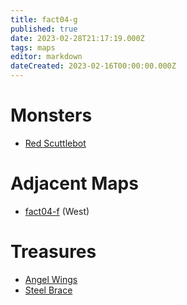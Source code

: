```yaml
---
title: fact04-g
published: true
date: 2023-02-28T21:17:19.000Z
tags: maps
editor: markdown
dateCreated: 2023-02-16T00:00:00.000Z
---
```



# Monsters
 * [Red Scuttlebot](/monsters/red-scuttlebot)

# Adjacent Maps
 * [fact04-f](/maps/fact04-f) (West)

# Treasures
 * [Angel Wings](/items/angel-wings)
 * [Steel Brace](/items/steel-brace)
